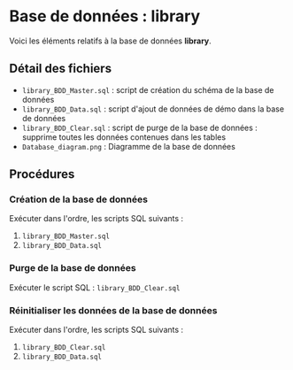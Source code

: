 # Base de données : library

Voici les éléments relatifs à la base de données **library**.



## Détail des fichiers

-   `library_BDD_Master.sql` : script de création du schéma de la base de données
-   `library_BDD_Data.sql` : script d'ajout de données de démo dans la base de données
-   `library_BDD_Clear.sql` : script de purge de la base de données :
                              supprime toutes les données contenues dans les tables
-   `Database_diagram.png` : Diagramme de la base de données




## Procédures


### Création de la base de données

Exécuter dans l'ordre, les scripts SQL suivants :
1.  `library_BDD_Master.sql`
2.  `library_BDD_Data.sql`


### Purge de la base de données

Exécuter le script SQL : `library_BDD_Clear.sql`


### Réinitialiser les données de la base de données

Exécuter dans l'ordre, les scripts SQL suivants :
1.  `library_BDD_Clear.sql`
2.  `library_BDD_Data.sql`

